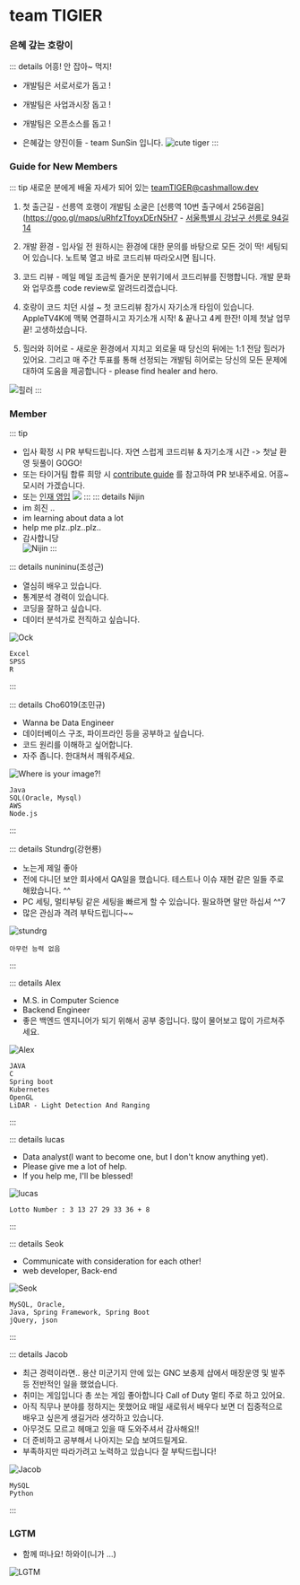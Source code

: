 # team TIGIER
### 은혜 갚는 호랑이
::: details 어흥! 안 잡아~ 먹지!
- 개발팀은 서로서로가 돕고 !
- 개발팀은 사업과시장 돕고 !
- 개발팀은 오픈소스를 돕고 !

- 은혜갚는 양진이들 - team SunSin 입니다.
![cute tiger](/images/tiger-cute.svg)
:::

### Guide for New Members
::: tip 새로운 분에게 배울 자세가 되어 있는 teamTIGER@cashmallow.dev

1. 첫 출근길 - 선릉역 호랭이 개발팀 소굴은 [선릉역 10번 출구에서 256걸음](https://goo.gl/maps/uRhfzTfoyxDErN5H7 - [서울특별시 강남구 선릉로 94길 14](https://goo.gl/maps/uRhfzTfoyxDErN5H7)

2. 개발 환경 - 입사일 전 원하시는 환경에 대한 문의를 바탕으로 모든 것이 딱! 세팅되어 있습니다. 노트북 열고 바로 코드리뷰 따라오시면 됩니다.

3. 코드 리뷰 - 메일 메일 조금씩 즐거운 분위기에서 코드리뷰를 진행합니다. 개발 문화와 업무흐름 code review로 알려드리겠습니다.

4. 호랑이 코드 치던 시설 ~ 첫 코드리뷰 참가시 자기소개 타임이 있습니다. AppleTV4K에 맥북 연결하시고 자기소개 시작! & 끝나고 4케 한잔! 이제 첫날 업무 끝! 고생하셨습니다.

5. 힐러와 히어로 - 새로운 환경에서 지치고 외로울 때 당신의 뒤에는 1:1 전담 힐러가 있어요. 그리고 매 주간 투표를 통해 선정되는 개발팀 히어로는 당신의 모든 문제에 대하여 도움을 제공합니다 - please find healer and hero.

![힐러](https://mblogthumb-phinf.pstatic.net/20160410_240/dldbdgml99_1460288270630thoD3_PNG/%BF%C0%B9%F6%BF%F6%C4%A1-%C8%FA%B7%AF-%C6%F7%BD%BA%C6%C3-%BD%E6%B3%D7%C0%CF.png?type=w2)
:::

### Member
::: tip
- 입사 확정 시 PR 부탁드립니다. 자연 스럽게 코드리뷰 & 자기소개 시간 -> 첫날 환영 뒷풀이 GOGO!
- 또는 타이거팀 합류 희망 시 [contribute guide](https://github.com/oss-cashmallow/oss-cashmallow.github.io#contribute-guide) 를 참고하여 PR 보내주세요. 어흥~ 모시러 가겠습니다.
- 또는 [인재 영입](team/recruit/)
![](https://user-images.githubusercontent.com/120996497/209473626-12d63987-9357-4f0a-94a9-35392d4f8869.png)
:::
::: details Nijin <Badge type="warning" text="student" vertical="top" />
-  im 희진 ..
-  im learning about data a lot 
-  help me plz..plz..plz..
-  감사합니당  
![Nijin](/images/tiger-slamdunk/me.png)
:::

::: details nunininu(조성근) <Badge type="tip" text="Data" vertical="top" />
- 열심히 배우고 있습니다. 
- 통계분석 경력이 있습니다.
- 코딩을 잘하고 싶습니다.
- 데이터 분석가로 전직하고 싶습니다.

![Ock](/images/tiger-slamdunk/man-itself-black.png)
```
Excel
SPSS
R
```
:::

::: details Cho6019(조민규) <Badge type="tip" text="Data" vertical="top" /> <Badge type="warning" text="backend" vertical="top" />
- Wanna be Data Engineer
- 데이터베이스 구조, 파이프라인 등을 공부하고 싶습니다.
- 코드 원리를 이해하고 싶어합니다.
- 자주 좁니다. 한대쳐서 깨워주세요.

![Where is your image?!](/images/cho-profile.png)
```
Java
SQL(Oracle, Mysql)
AWS
Node.js
```
:::

::: details Stundrg(강현룡) <Badge type="warning" text="backend" vertical="top" />
- 노는게 제일 좋아
- 전에 다니던 보안 회사에서 QA일을 했습니다. 테스트나 이슈 재현 같은 일들 주로 해왔습니다. ^^
- PC 세팅, 멀티부팅 같은 세팅을 빠르게 할 수 있습니다. 필요하면 말만 하십셔 ^^7
- 많은 관심과 격려 부탁드립니다~~

![stundrg](/images/Devil9.png)
```
아무런 능력 없음
```
:::

::: details Alex <Badge type="warning" text="backend" vertical="top" />
- M.S. in Computer Science
- Backend Engineer
- 좋은 백엔드 엔지니어가 되기 위해서 공부 중입니다. 많이 물어보고 많이 가르쳐주세요.

![Alex](/images/tiger-slamdunk/tiger-slamdunk.004.jpeg)
```
JAVA
C
Spring boot
Kubernetes
OpenGL
LiDAR - Light Detection And Ranging
```
:::

::: details lucas <Badge type="tip" text="노량진" vertical="top" /> 
- Data analyst(I want to become one, but I don't know anything yet).
- Please give me a lot of help.
- If you help me, I'll be blessed!

![lucas](/images/tiger-slamdunk/003.png)
```
Lotto Number : 3 13 27 29 33 36 + 8
```
:::

::: details Seok <Badge type="tip" text="web developer, Backend Engineer" vertical="top" />
- Communicate with consideration for each other!
- web developer, Back-end

![Seok](/images/tiger-slamdunk/tiger-slamdunk.001.jpeg)
```
MySQL, Oracle, 
Java, Spring Framework, Spring Boot
jQuery, json

```
:::

::: details Jacob <Badge type="tip" text="LG U+4기 " vertical="top" /> <Badge type="warning" text="NEWBIE" vertical="top" /> <Badge type="tip" text="찾아가는중" vertical="top" /> <Badge type="tip" text="Data Engineer?" vertical="top" />
- 최근 경력이라면.. 용산 미군기지 안에 있는  GNC 보충제 샵에서 매장운영 및 발주 등 전반적인 일을 했었습니다.
- 취미는 게임입니다 총 쏘는 게임 좋아합니다 Call of Duty 멀티 주로 하고 있어요.
- 아직 직무나 분야를 정하지는 못했어요 매일 새로워서 배우다 보면 더 집중적으로 배우고 싶은게 생길거라 생각하고 있습니다.
- 아무것도 모르고 헤매고 있을 때 도와주셔서 감사해요!!
- 더 준비하고 공부해서 나아지는 모습 보여드릴게요.
- 부족하지만 따라가려고 노력하고 있습니다 잘 부탁드립니다!

![Jacob](/images/tiger-slamdunk/woohoo.webp)
```
MySQL
Python

```
:::

### LGTM
- 함께 떠나요! 하와이(니가 ...)

![LGTM](https://i.lgtm.fun/28py.png)

<CaptionedImage src="/images/tiger-cute.svg" caption="Caption Example"></CaptionedImage>
